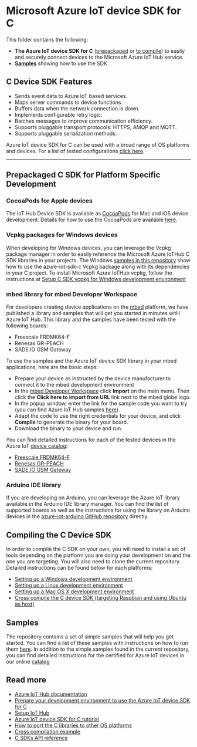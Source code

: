 # Microsoft Azure IoT device SDK for C

This folder contains the following:

* **The Azure IoT device SDK for C** ([prepackaged](#aptgetpackage) or [to compile](#compile)) to easily and securely connect devices to the Microsoft Azure IoT Hub service.
* [**Samples**](#samples) showing how to use the SDK

## C Device SDK Features

* Sends event data to Azure IoT based services.
* Maps server commands to device functions.
* Buffers data when the network connection is down.
* Implements configurable retry logic.
* Batches messages to improve communication efficiency.
* Supports pluggable transport protocols: HTTPS, AMQP and MQTT.
* Supports pluggable serialization methods.

Azure IoT device SDK for C can be used with a broad range of OS platforms and devices.
For a list of tested configurations [click here][device-catalog].

---

## Prepackaged C SDK for Platform Specific Development

<a name="cocoapods"></a>

### CocoaPods for Apple devices

The IoT Hub Device SDK is available as [CocoaPods](https://cocoapods.org/) for Mac and iOS device development.
Details for how to use the CocoaPods are available [here](/iothub_client/samples/ios).

<a name="vcpkgpackage"></a>

### Vcpkg packages for Windows devices

When developing for Windows devices, you can leverage the Vcpkg package manager in order to easily reference the Microsoft Azure IoTHub C SDK libraries in your projects.
The Windows [samples in this repository][samples] show how to use the azure-iot-sdk-c Vcpkg package along with its dependencies in your C project.
To install Microsoft Azure IoTHub vcpkg, follow the instructions at [Setup C SDK vcpkg for Windows development environment](/doc/setting_up_vcpkg.md#setup-c-sdk-vcpkg-for-windows-development-environment)

<a name="mbed"></a>

### mbed library for mbed Developer Workspace

For developers creating device applications on the [mbed](http://mbed.org) platform, we have published a library and samples that will get you started in minutes witH Azure IoT Hub. This library and the samples have been tested with the following boards:

* Freescale FRDMK64-F
* Renesas GR-PEACH
* SADE.IO GSM Gateway

To use the samples and the Azure IoT device SDK library in your mbed applications, here are the basic steps:

* Prepare your device as instructed by the device manufacturer to connect it to the mbed development environment
* In the [mbed Developer Workspace](https://developer.mbed.org/compiler/) click **Import** on the main menu. Then click the **Click here to import from URL** link next to the mbed globe logo.
* In the popup window, enter the link for the sample code you want to try (you can find Azure IoT Hub samples [here](https://developer.mbed.org/users/AzureIoTClient/code/)).
* Adapt the code to use the right credentials for your device, and click **Compile** to generate the binary for your board.
* Download the binary to your device and run.

You can find detailed instructions for each of the tested devices in the Azure IoT [device catalog][device-catalog]:

* [Freescale FRDMK64-F](../doc/mbed_get_started.md)
* [Renesas GR-PEACH](https://catalog.azureiotsuite.com/details?title=GR_Peach-_-Renesas-Electronics-RZA1H-on-board&source=home-page)
* [SADE.IO GSM Gateway](https://catalog.azureiotsuite.com/details?title=SADE-IoT-Cloud-Family-_-GSM-Gateway&source=home-page)

<a name="arduino"></a>

### Arduino IDE library

If you are developing on Arduino, you can leverage the Azure IoT library available in the Arduino IDE library manager.
You can find the list of supported boards as well as the instructions for using the library on Arduino devices in the [azure-iot-arduino GitHub repository](https://github.com/azure/azure-iot-arduino) directly.

<a name="compile"></a>

## Compiling the C Device SDK

In order to compile the C SDK on your own, you will need to install a set of tools depending on the platform you are doing your development on and the one you are targeting.  You will also need to clone the current repository.
Detailed instructions can be found below for each platforms:

* [Setting up a Windows development environment](../doc/devbox_setup.md#windows)
* [Setting up a Linux development environment](../doc/devbox_setup.md#linux)
* [Setting up a Mac OS X development environment](../doc/devbox_setup.md#macos)
* [Cross compile the C device SDK (targeting Raspbian and using Ubuntu as host)](../doc/SDK_cross_compile_example.md)

<a name="samples"></a>

## Samples

The repository contains a set of simple samples that will help you get started.
You can find a list of these samples with instructions on how to run them [here][samples]. 
In addition to the simple samples found in the current repository, you can find detailed instructions for the certified for Azure IoT devices in our online [catalog][device-catalog]

## Read more

* [Azure IoT Hub documentation][iot-hub-documentation]
* [Prepare your development environment to use the Azure IoT device SDK for C][devbox-setup]
* [Setup IoT Hub][setup-iothub]
* [Azure IoT device SDK for C tutorial][c-sdk-intro]
* [How to port the C libraries to other OS platforms][c-porting-guide]
* [Cross compilation example][c-cross-compile]
* [C SDKs API reference][c-api-reference]


[iot-dev-center]: http://azure.com/iotdev
[iot-hub-documentation]: https://docs.microsoft.com/en-us/azure/iot-hub/
[device-catalog]: https://catalog.azureiotsuite.com
[devbox-setup]: ../doc/devbox_setup.md
[setup-iothub]: https://aka.ms/howtocreateazureiothub
[c-sdk-intro]: https://azure.microsoft.com/documentation/articles/iot-hub-device-sdk-c-intro/
[c-porting-guide]: https://github.com/Azure/azure-c-shared-utility/blob/master/devdoc/porting_guide.md
[c-cross-compile]: ../doc/SDK_cross_compile_example.md
[c-api-reference]: https://azure.github.io/azure-iot-sdk-c
[samples]: ./samples/

